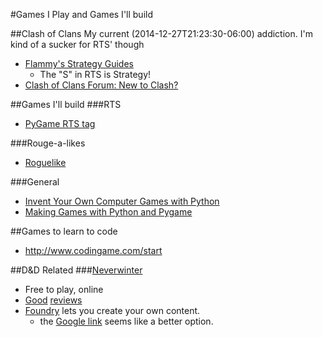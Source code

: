 #Games I Play and Games I'll build

##Clash of Clans
My current (2014-12-27T21:23:30-06:00) addiction. I'm kind of a sucker for RTS' though

-  [Flammy's Strategy Guides](http://clashofclans.wikia.com/wiki/Flammy%27s_Strategy_Guides)
    +  The "S" in RTS is Strategy!
-  [Clash of Clans Forum: New to Clash?](http://forum.supercell.net/forumdisplay.php/54-New-to-Clash)

##Games I'll build
###RTS
-  [PyGame RTS tag](http://www.pygame.org/tags/rts)

###Rouge-a-likes
-  [Roguelike](http://en.wikipedia.org/wiki/Roguelike)

###General
-  [Invent Your Own Computer Games with Python](https://inventwithpython.com/chapters/)
-  [Making Games with Python and Pygame](https://inventwithpython.com/pygame/index.html)

##Games to learn to code
-  http://www.codingame.com/start

##D&D Related
###[Neverwinter](http://www.arcgames.com/en/games/neverwinter)
-  Free to play, online
-  [Good](http://www.polygon.com/2013/7/16/4529768/neverwinter-review-new-dawn) [reviews](http://www.polygon.com/game/neverwinter/3188)
-  [Foundry](http://www.arcgames.com/en/games/neverwinter/news/tag/foundry-spotlight) lets you create your own content.
    +  the [Google link](https://www.google.com/webhp?sourceid=chrome-instant&ion=1&espv=2&ie=UTF-8#q=neverwinter%20foundry) seems like a better option.
